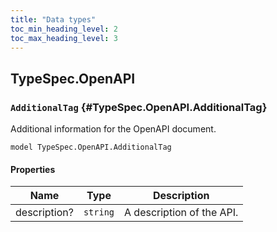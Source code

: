 ```yaml
---
title: "Data types"
toc_min_heading_level: 2
toc_max_heading_level: 3
---
```


## TypeSpec.OpenAPI

### `AdditionalTag` {#TypeSpec.OpenAPI.AdditionalTag}

Additional information for the OpenAPI document.

```typespec
model TypeSpec.OpenAPI.AdditionalTag
```

#### Properties

| Name         | Type     | Description               |
| ------------ | -------- | ------------------------- |
| description? | `string` | A description of the API. |
